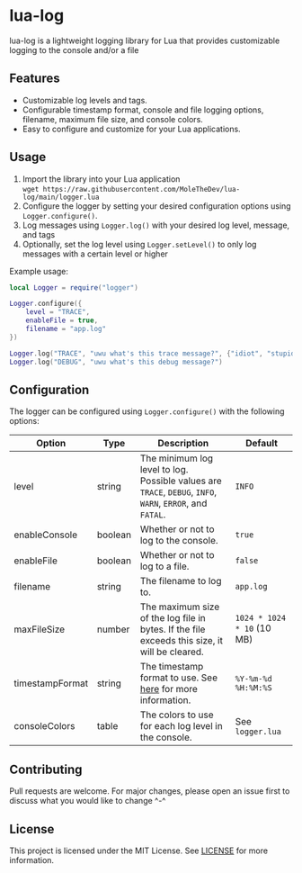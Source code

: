 # lua-log

lua-log is a lightweight logging library for Lua that provides customizable logging to the console and/or a file

## Features

- Customizable log levels and tags.
- Configurable timestamp format, console and file logging options, filename, maximum file size, and console colors.
- Easy to configure and customize for your Lua applications.

## Usage

1. Import the library into your Lua application<br>
`wget https://raw.githubusercontent.com/MoleTheDev/lua-log/main/logger.lua`
2. Configure the logger by setting your desired configuration options using `Logger.configure()`.
3. Log messages using `Logger.log()` with your desired log level, message, and tags
4. Optionally, set the log level using `Logger.setLevel()` to only log messages with a certain level or higher

Example usage:

```lua
local Logger = require("logger")

Logger.configure({
    level = "TRACE",
    enableFile = true,
    filename = "app.log"
})

Logger.log("TRACE", "uwu what's this trace message?", {"idiot", "stupid"})
Logger.log("DEBUG", "uwu what's this debug message?")
```

## Configuration

The logger can be configured using `Logger.configure()` with the following options:

| Option | Type | Description | Default |
| --- | --- | --- | --- |
| level | string | The minimum log level to log. Possible values are `TRACE`, `DEBUG`, `INFO`, `WARN`, `ERROR`, and `FATAL`. | `INFO` |
| enableConsole | boolean | Whether or not to log to the console. | `true` |
| enableFile | boolean | Whether or not to log to a file. | `false` |
| filename | string | The filename to log to. | `app.log` |
| maxFileSize | number | The maximum size of the log file in bytes. If the file exceeds this size, it will be cleared. | `1024 * 1024 * 10` (10 MB) |
| timestampFormat | string | The timestamp format to use. See [here](https://help.sumologic.com/docs/send-data/reference-information/time-reference/) for more information. | `%Y-%m-%d %H:%M:%S` |
| consoleColors | table | The colors to use for each log level in the console. | See `logger.lua` |

## Contributing

Pull requests are welcome. For major changes, please open an issue first to discuss what you would like to change ^-^

## License

This project is licensed under the MIT License. See [LICENSE](LICENSE) for more information.

